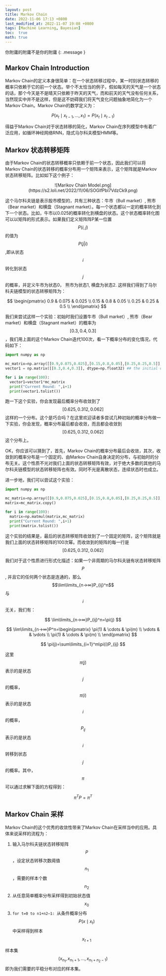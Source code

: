 ```yaml
---
layout: post
title: Markov Chain
date: 2022-11-06 17:13 +0800
last_modified_at: 2022-11-07 19:08 +0800
tags: [Machine Learning, Bayesian]
toc:  true
math: true
---
```


你附庸的附庸不是你的附庸
{: .message }

## Markov Chain Introduction

Markov Chain的定义本身很简单：在一个状态转移过程中，某一时刻状态转移的概率只依赖于它的前一个状态。举个不太恰当的例子，假如每天的天气是一个状态的话，那个今天是不是晴天只依赖于昨天的天气，而和前天的天气没有任何关系，当然现实中并不是这样，但是这不妨碍我们将天气变化问题抽象地简化为一个Markov Chain。Markov Chain的数学定义为：

$$
P(x_{t}\mid x_{t-1},\ldots,x_{1})=P(x_{t}\mid x_{t-1})
$$

得益于Markov Chain对于状态转移的简化，Markov Chain在序列模型中有着广泛应用，如循环神经网络RNN，隐式马尔科夫模型HMM等。

## Markov 状态转移矩阵

由于Markov Chain的状态转移概率只依赖于前一个状态，因此我们可以将Markov Chain的状态转移的概率分布用一个矩阵来表示，这个矩阵就是Markov状态转移矩阵。比如如下这个例子：

<center>
![Marikov Chain Model.png](https://s2.loli.net/2022/11/06/SOGlfPbI7VdzCk9.png)
</center>

这个马尔科夫链是表示股市模型的，共有三种状态：牛市（Bull market）, 熊市（Bear market）和横盘（Stagnant market）。每一个状态都以一定的概率转化到下一个状态。比如，牛市以0.025的概率转化到横盘的状态。这个状态概率转化图可以以矩阵的形式表示。如果我们定义矩阵阵P某一位置$$P(i,j)$$的值为$$P(j|i)$$,即从状态$$i$$转化到状态$$j$$的概率，并定义牛市为状态0， 熊市为状态1, 横盘为状态2. 这样我们得到了马尔科夫链模型的状态转移矩阵为：

$$
\begin{pmatrix}
	0.9 & 0.075 & 0.025 \\
	0.15 & 0.8 & 0.05 \\
	0.25 & 0.25 & 0.5 \\
\end{pmatrix}
$$

我们来尝试这样一个实验：初始时我们设置牛市（Bull market）, 熊市（Bear market）和横盘（Stagnant market）的概率为$$[0.3,0.4,0.3]$$，我们用上面的这个Markov Chain迭代100次，看一下概率分布的变化情况，代码如下：

```python
import numpy as np

mc_matrix=np.array([[0.9,0.075,0.025],[0.15,0.8,0.05],[0.25,0.25,0.5]], dtype=np.float32)
vector1 = np.matrix([[0.3,0.4,0.3]], dtype=np.float32) ## the initial distribution

for i in range(100):
  vector1=vector1*mc_matrix
  print("Current Round: ",i+1)
  print(vector1.tolist())
```

跑一下这个实验，你会发现最后概率分布收敛到了$$[0.625, 0.312, 0.062]$$这样的一个分布。这个是巧合吗？在这里欢迎读者多尝试几种初始的概率分布做一下实验，你会发现，概率分布最后都会收敛，而且都会收敛到$$[0.625, 0.312, 0.062]$$这个分布上。

OK，你应该可以猜到了，首先，Markov Chain的概率分布最后会收敛，其次，收敛到的概率分布是一个固定的、由Markov Chain自身决定的分布，与初始时的分布无关。这个性质不光对我们上面的状态转移矩阵有效，对于绝大多数的其他的马尔科夫链模型的状态转移矩阵也有效。同时不光是离散状态，连续状态时也成立。

进一步地，我们可以尝试这个实验：

```python
import numpy as np

mc_matrix=np.array([[0.9,0.075,0.025],[0.15,0.8,0.05],[0.25,0.25,0.5]], dtype=np.float32)
matrix=mc_matrix.copy()

for i in range(100):
  matrix=np.matmul(matrix,mc_matrix)
  print("Current Round: ",i+1)
  print(matrix.tolist())
```

这个实验的结果是，最后的状态转移矩阵收敛到了一个固定的矩阵，这个矩阵就是我们上面的状态转移矩阵的100次幂。而收敛到的矩阵的每一行是$$[0.625, 0.312, 0.062]$$

我们对于这个性质进行形式化描述：如果一个非周期的马尔科夫链有状态转移矩阵$$P$$, 并且它的任何两个状态是连通的，那么$$\lim\limits_{n→∞}P_{ij}^n$$与$$i$$无关，我们有：

$$
\lim\limits_{n→∞}P_{ij}^n=\pi(j)
$$

$$
\lim\limits_{n→∞}P^n=\begin{pmatrix}
	\pi(1) & \cdots & \pi(m) \\
	\vdots &  & \vdots \\
	\pi(1) & \cdots & \pi(m) \\
\end{pmatrix}
$$

$$
\pi(j)=\sum\limits_{i=1}^m\pi(i)P_{ij}
$$

这里$$\pi(j)$$表示的是状态$$j$$的概率，$$\pi(i)$$表示的是状态$$i$$的概率，$$P_{ij}$$表示的是状态$$i$$转移到状态$$j$$的概率。其中，$$\pi$$可以通过求解下面的方程得到：

$$
\pi^T P=\pi^T
$$

## Markov Chain 采样

Markov Chain的这个优秀的收敛性带来了Markov Chain在采样当中的应用。具体来说采样的流程为：

1. 输入马尔科夫链状态转移矩阵$$P$$，设定状态转移次数阈值$$n_1$$，需要的样本个数$$n_2$$
2. 从任意简单概率分布采样得到初始状态值$$x_0$$
3. ```for t=0 to n1+n2−1: ```从条件概率分布$$P(x\mid x_t)$$中采样得到样本$$x_{t+1}$$

样本集$$(x_{n_1},x_{n_1+1},...,x_{n_1+n_2−1})$$即为我们需要的平稳分布对应的样本集。

